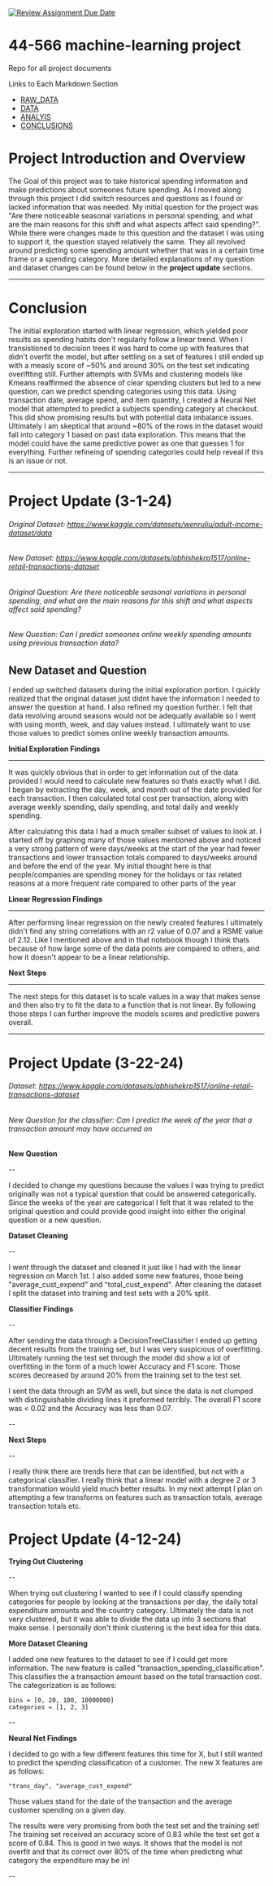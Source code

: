[![Review Assignment Due Date](https://classroom.github.com/assets/deadline-readme-button-24ddc0f5d75046c5622901739e7c5dd533143b0c8e959d652212380cedb1ea36.svg)](https://classroom.github.com/a/7lKBcjfN)
# 44-566 machine-learning project
Repo for all project documents

Links to Each Markdown Section

* [RAW_DATA](RAW_DATA.md)
* [DATA](DATA.md)
* [ANALYIS](ANALYSIS.md)
* [CONCLUSIONS](CONCLUSIONS.md)


# Project Introduction and Overview

The Goal of this project was to take historical spending information and make predictions about someones future spending. As I moved along through this project I did switch resources and questions as I found or lacked information that was needed. My initial question for the project was "Are there noticeable seasonal variations in personal spending, and what are the main reasons for this shift and what aspects affect said spending?". While there were changes made to this question and the dataset I was using to support it, the question stayed relatively the same. They all revolved around predicting some spending amount whether that was in a certain time frame or a spending category. More detailed explanations of my question and dataset changes can be found below in the **project update** sections.


---

# Conclusion

The initial exploration started with linear regression, which yielded poor results as spending habits don't regularly follow a linear trend. When I transistioned to decision trees it was hard to come up with features that didn't overfit the model, but after settling on a set of features I still ended up with a measly score of ~50% and around 30% on the test set indicating overiftting still. Further attempts with SVMs and clustering models like Kmeans reaffirmed the absence of clear spending clusters but led to a new question, can we predict spending categories using this data. Using transaction date, average spend, and item quantity, I created a Neural Net model that attempted to predict a subjects spending category at checkout.  This did show promising results but with potential data imbalance issues. Ultimately I am skeptical that around ~80% of the rows in the dataset would fall into category 1 based on past data exploration. This means that the model could have the same predictive power as one that guesses 1 for everything. Further refineing of spending categories could help reveal if this is an issue or not.

---

# Project Update (3-1-24)

###### Original Dataset: https://www.kaggle.com/datasets/wenruliu/adult-income-dataset/data
###### New Dataset: https://www.kaggle.com/datasets/abhishekrp1517/online-retail-transactions-dataset
###### Original Question: Are there noticeable seasonal variations in personal spending, and what are the main reasons for this shift and what aspects affect said spending?
###### New Question: Can I predict someones online weekly spending amounts using previous transaction data?

**New Dataset and Question**
---
I ended up switched datasets during the initial exploration portion. I quickly realized that the original dataset just didnt have the information I needed to answer the question at hand. I also refined my question further. I felt that data revolving around seasons would not be adequatly available so I went with using month, week, and day values instead. I ultimately want to use those values to predict somes online weekly transaction amounts. 

**Initial Exploration Findings**

---
It was quickly obvious that in order to get information out of the data provided I would need to calculate new features so thats exactly what I did. I began by extracting the day, week, and month out of the date provided for each transaction. I then calculated total cost per transaction, along with average weekly spending, daily spending, and total daily and weekly spending.

After calculating this data I had a much smaller subset of values to look at. I started off by graphing many of those values mentioned above and noticed a very strong pattern of were days/weeks at the start of the year had fewer transactions and lower transaction totals compared to days/weeks around and before the end of the year. My initial thought here is that people/companies are spending money for the holidays or tax related reasons at a more frequent rate compared to other parts of the year

**Linear Regression Findings**

---
After performing linear regression on the newly created features I ultimately didn't find any string correlations with an r2 value of 0.07 and a RSME value of 2.12. Like I mentioned above and in that notebook though I think thats because of how large some of the data points are compared to others, and how it doesn't appear to be a linear relationship. 

**Next Steps**

---
The next steps for this dataset is to scale values in a way that makes sense and then also try to fit the data to a function that is not linear. By following those steps I can further improve the models scores and predictive powers overall. 

---

# Project Update (3-22-24)

###### Dataset: https://www.kaggle.com/datasets/abhishekrp1517/online-retail-transactions-dataset
###### New Question for the classifier: Can I predict the week of the year that a transaction amount may have occurred on

**New Question**

--

I decided to change my questions because the values I was trying to predict originally was not a typical question that could be answered categorically. Since the weeks of the year are categorical I felt that it was related to the original question and could provide good insight into either the original question or a new question.

**Dataset Cleaning**

--

I went through the dataset and cleaned it just like I had with the linear regression on March 1st. I also added some new features, those being "average_cust_expend" and "total_cust_expend". After cleaning the dataset I split the dataset into training and test sets with a 20% split.


**Classifier Findings**

--

After sending the data through a DecisionTreeClassifier I ended up getting decent results from the training set, but I was very suspicious of overfitting. Ultimately running the test set through the model did show a lot of overfitting in the form of a much lower Accuracy and F1 score. Those scores decreased by around 20% from the training set to the test set. 

I sent the data through an SVM as well, but since the data is not clumped with distinguishable dividing lines it preformed terribly. The overall F1 score was < 0.02 and the Accuracy was less than 0.07.

--

**Next Steps**

--

I really think there are trends here that can be identified, but not with a categorical classifier. I really think that a linear model with a degree 2 or 3 transformation would yield much better results. In my next attempt I plan on attempting a few transforms on features such as transaction totals, average transaction totals etc.


# Project Update (4-12-24)


**Trying Out Clustering**

--

When trying out clustering I wanted to see if I could classify spending categories for people by looking at the transactions per day, the daily total expenditure amounts and the country category. Ultimately the data is not very clustered, but it was able to divide the data up into 3 sections that make sense. I personally don't think clustering is the best idea for this data.

**More Dataset Cleaning**

I added one new features to the dataset to see if I could get more information. The new feature is called "transaction_spending_classification". This classifies the a transaction amount based on the total transaction cost. The categorization is as follows:
```
bins = [0, 20, 100, 10000000]
categories = [1, 2, 3]
```

--

**Neural Net Findings**

I decided to go with a few different features this time for X, but I still wanted to predict the spending classification of a customer. The new X features are as follows:
```
"trans_day", "average_cust_expend"
```
Those values stand for the date of the transaction and the average customer spending on a given day. 

The results were very promising from both the test set and the training set! The training set received an accuracy score of 0.83 while the test set got a score of 0.84. This is good in two ways. It shows that the model is not overfit and that its correct over 80% of the time when predicting what category the expenditure may be in!

--


